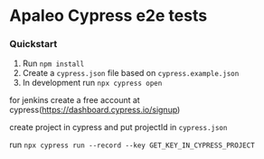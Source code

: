 # Apaleo Cypress e2e tests

### Quickstart

1. Run `npm install`
2. Create a `cypress.json` file based on `cypress.example.json`
3. In development run `npx cypress open`


for jenkins 
create a free account at cypress(https://dashboard.cypress.io/signup)

create project in cypress and put projectId in `cypress.json`

run `npx cypress run --record --key GET_KEY_IN_CYPRESS_PROJECT`



